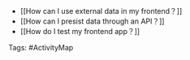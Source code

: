 - [[How can I use external data in my frontend？]]
- [[How can I presist data through an API？]]
- [[How do I test my frontend app？]]

Tags: #ActivityMap 
